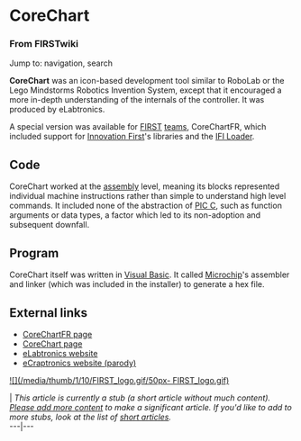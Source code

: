 # CoreChart

### From FIRSTwiki

Jump to: navigation, search

**CoreChart** was an icon-based development tool similar to RoboLab or the Lego Mindstorms Robotics Invention System, except that it encouraged a more in-depth understanding of the internals of the controller. It was produced by eLabtronics. 

A special version was available for [FIRST](/index.php/FIRST "FIRST" )
[teams](/index.php/Team "Team" ), CoreChartFR, which included support for
[Innovation First](/index.php/Innovation_First%2C_Inc. "Innovation First,
Inc." )'s libraries and the [IFI Loader](/index.php/IFI_Loader "IFI Loader" ).


##  Code

CoreChart worked at the [assembly](/index.php/Assembly "Assembly" ) level,
meaning its blocks represented individual machine instructions rather than
simple to understand high level commands. It included none of the abstraction
of [PIC C](/index.php/PIC_C "PIC C" ), such as function arguments or data
types, a factor which led to its non-adoption and subsequent downfall.


##  Program

CoreChart itself was written in [Visual
Basic](http://www.wikipedia.org/wiki/Visual_Basic "wikipedia:Visual_Basic" ).
It called [Microchip](/index.php/Microchip "Microchip" )'s assembler and
linker (which was included in the installer) to generate a hex file.


##  External links

  * [CoreChartFR page](http://www.elabtronics.com/CoreChartFR.htm "http://www.elabtronics.com/CoreChartFR.htm" )
  * [CoreChart page](http://www.elabtronics.com/products_cat_CoreChart.htm "http://www.elabtronics.com/products_cat_CoreChart.htm" )
  * [eLabtronics website](http://www.elabtronics.com/default.htm "http://www.elabtronics.com/default.htm" )
  * [eCraptronics website (parody)](http://ecraptronics.com/ "http://ecraptronics.com/" )

[![](/media/thumb/1/10/FIRST_logo.gif/50px-
FIRST_logo.gif)](/index.php/Image:FIRST_logo.gif "" )

|  _This article is currently a stub (a short article without much content).
[Please add more
content](http://www.firstwiki.net/index.php?title=CoreChart&action=edit
"http://www.firstwiki.net/index.php?title=CoreChart&action=edit" ) to make a
significant article. If you'd like to add to more stubs, look at the list of
[short articles](/index.php/Special:Shortpages "Special:Shortpages" )._  
---|---  
  
